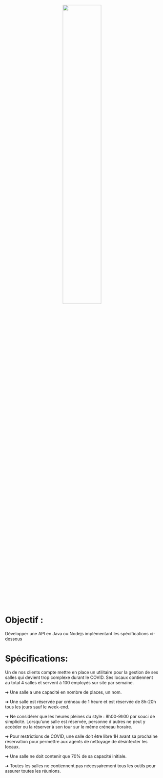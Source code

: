     
   <p align="center">
  <img src="https://avatars.githubusercontent.com/u/630230?s=280&v=4" width=50% height=50%>
    </p>
  
# Objectif :

Développer une API en Java ou Nodejs implémentant les spécifications ci-dessous

# Spécifications:

Un de nos clients compte mettre en place un utilitaire pour la gestion de ses salles
qui devient trop complexe durant le COVID.
Ses locaux contiennent au total 4 salles et servent à 100 employés sur site
par semaine.

➔ Une salle a une capacité en nombre de places, un nom.

➔ Une salle est réservée par créneau de 1 heure et est réservée de 8h-20h tous
les jours sauf le week-end.

➔ Ne considérer que les heures pleines du style : 8h00-9h00 par souci de
simplicité. Lorsqu'une salle est réservée, personne d'autres ne peut y accéder
ou la réserver à son tour sur le même créneau horaire.

➔ Pour restrictions de COVID, une salle doit être libre 1H avant sa prochaine
réservation pour permettre aux agents de nettoyage de désinfecter les
locaux.

➔ Une salle ne doit contenir que 70% de sa capacité initiale.

➔ Toutes les salles ne contiennent pas nécessairement tous les outils pour
assurer toutes les réunions.
